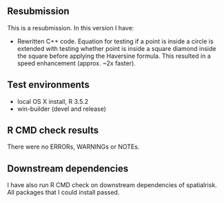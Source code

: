## Resubmission
This is a resubmission. In this version I have:

* Rewritten C++ code. Equation for testing if a point is inside a circle is extended with testing whether point is inside a square diamond inside the square before applying the Haversine formula. This resulted in a speed enhancement (approx. ~2x faster). 

## Test environments
* local OS X install, R 3.5.2
* win-builder (devel and release)

## R CMD check results
There were no ERRORs, WARNINGs or NOTEs. 

## Downstream dependencies
I have also run R CMD check on downstream dependencies of spatialrisk.
All packages that I could install passed.


